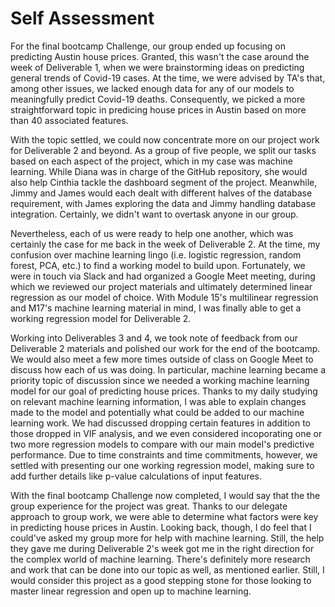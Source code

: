 # Self Assessment
For the final bootcamp Challenge, our group ended up focusing on predicting Austin house prices. Granted, this wasn't the case around the week of Deliverable 1, when we were brainstorming ideas on predicting general trends of Covid-19 cases. At the time, we were advised by TA's that, among other issues, we lacked enough data for any of our models to meaningfully predict Covid-19 deaths. Consequently, we picked a more straightforward topic in predicing house prices in Austin based on more than 40 associated features.

With the topic settled, we could now concentrate more on our project work for Deliverable 2 and beyond. As a group of five people, we split our tasks based on each aspect of the project, which in my case was machine learning. While Diana was in charge of the GitHub repository, she would also help Cinthia tackle the dashboard segment of the project. Meanwhile, Jimmy and James would each dealt with different halves of the database requirement, with James exploring the data and Jimmy handling database integration. Certainly, we didn't want to overtask anyone in our group.

Nevertheless, each of us were ready to help one another, which was certainly the case for me back in the week of Deliverable 2. At the time, my confusion over machine learning lingo (i.e. logistic regression, random forest, PCA, etc.) to find a working model to build upon. Fortunately, we were in touch via Slack and had organized a Google Meet meeting, during which we reviewed our project materials and ultimately determined linear regression as our model of choice. With Module 15's multilinear regression and M17's machine learning material in mind, I was finally able to get a working regression model for Deliverable 2.

Working into Deliverables 3 and 4, we took note of feedback from our Deliverable 2 materials and polished our work for the end of the bootcamp. We would also meet a few more times outside of class on Google Meet to discuss how each of us was doing. In particular, machine learning became a priority topic of discussion since we needed a working machine learning model for our goal of predicting house prices. Thanks to my daily studying on relevant machine learning information, I was able to explain changes made to the model and potentially what could be added to our machine learning work. We had discussed dropping certain features in addition to those dropped in VIF analysis, and we even considered incoporating one or two more regression models to compare with our main model's predictive performance. Due to time constraints and time commitments, however, we settled with presenting our one working regression model, making sure to add further details like p-value calculations of input features.

With the final bootcamp Challenge now completed, I would say that the the group experience for the project was great. Thanks to our delegate approach to group work, we were able to determine what factors were key in predicting house prices in Austin. Looking back, though, I do feel that I could've asked my group more for help with machine learning. Still, the help they gave me during Deliverable 2's week got me in the right direction for the complex world of machine learning. There's definitely more research and work that can be done into our topic as well, as mentioned earlier. Still, I would consider this project as a good stepping stone for those looking to master linear regression and open up to machine learning.
